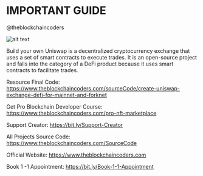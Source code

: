 # IMPORTANT GUIDE

@theblockchaincoders

![alt text](https://www.daulathussain.com/wp-content/uploads/2024/01/uniswap-mainnet-fork-swap.jpg)

Build your own Uniswap is a decentralized cryptocurrency exchange that uses a set of smart contracts to execute trades. It is an open-source project and falls into the category of a DeFi product because it uses smart contracts to facilitate trades.

Resource Final Code: https://www.theblockchaincoders.com/sourceCode/create-uniswap-exchange-defi-for-mainnet-and-forknet

Get Pro Blockchain Developer Course: https://www.theblockchaincoders.com/pro-nft-marketplace

Support Creator: https://bit.ly/Support-Creator

All Projects Source Code: https://www.theblockchaincoders.com/SourceCode

Official Website: https://www.theblockchaincoders.com

Book 1 -1 Appointment: https://bit.ly/Book-1-1-Appointment
